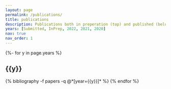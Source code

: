 ```yaml
---
layout: page
permalink: /publications/
title: publications
description: Publications both in preperation (top) and published (below). *s denote equal authorship.
years: [Submitted, InPrep, 2022, 2021, 2020]
nav: true
nav_order: 1
---
```

<!-- _pages/publications.md -->
<div class="publications">

{%- for y in page.years %}
  <h2 class="year">{{y}}</h2>
  {% bibliography -f papers -q @*[year={{y}}]* %}
{% endfor %}

</div>
